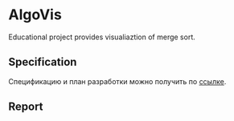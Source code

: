 # AlgoVis
Educational project provides visualiaztion of merge sort.

## Specification
Спецификацию и план разработки можно получить по [ссылке](../master/Docs/Specification.docx).

## Report
